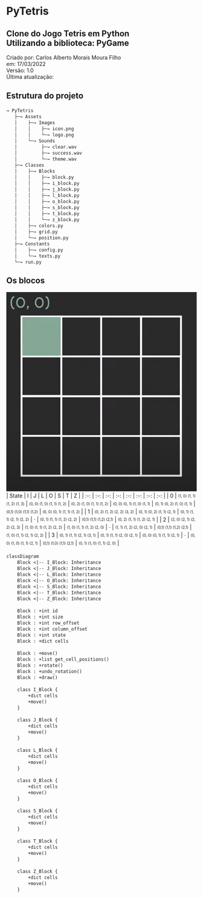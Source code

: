 # PyTetris
Clone do Jogo Tetris em Python<br />
Utilizando a biblioteca: PyGame
--
Criado por: Carlos Alberto Morais Moura Filho<br />
em: 17/03/2022<br />
Versão: 1.0<br />
Última atualização: 

## Estrutura do projeto
```shell
→ PyTetris
   ├─→ Assets
   │    ├─→ Images
   │    │    ├─→ icon.png
   │    │    └─→ logo.png
   │    └─→ Sounds
   │         ├─→ clear.wav
   │         ├─→ success.wav
   │         └─→ theme.wav
   ├─→ Classes
   │    ├─→ Blocks
   │    │    ├─→ block.py
   │    │    ├─→ i_block.py
   │    │    ├─→ j_block.py
   │    │    ├─→ l_block.py
   │    │    ├─→ o_block.py
   │    │    ├─→ s_block.py
   │    │    ├─→ t_block.py
   │    │    └─→ z_block.py
   │    ├─→ colors.py
   │    ├─→ grid.py
   │    └─→ position.py
   ├─→ Constants
   │    ├─→ config.py
   │    └─→ texts.py
   └─→ run.py
```

## Os blocos
![Blocks representation](Assets/images/README.md/blocks.png)
| State | I | J | L | O | S | T | Z |
| :-: | :-: | :-: | :-: | :-: | :-: | :-: | :-: |
| 0 | <sub><sup>(1, 0) (1, 1) (1, 2) (1, 3)</sub></sup> | <sub><sup>(0, 0) (1, 0) (1, 1) (1, 2)</sub></sup> | <sub><sup>(0, 2) (1, 0) (1, 1) (1, 2)</sub></sup> | <sub><sup>(0, 0) (0, 1) (1, 0) (1, 1)</sub></sup> | <sub><sup>(0, 1) (0, 2) (1, 0) (1, 1)</sub></sup> | <sub><sup>(0,1) (1,0) (1,1) (1,2)</sub></sup> | <sub><sup>(0, 0) (0, 1) (1, 1) (1, 2)</sub></sup> |
| 1 | <sub><sup>(0, 2) (1, 2) (2, 2) (3, 2)</sub></sup> | <sub><sup>(0, 1) (0, 2) (1, 1) (2, 1)</sub></sup> | <sub><sup>(0, 1) (1, 1) (2, 1) (2, 2)</sub></sup> | <sub><sup>-</sub></sup> | <sub><sup>(0, 1) (1, 1) (1, 2) (2, 2)</sub></sup> | <sub><sup>(0,1) (1,1) (1,2) (2,1)</sub></sup> | <sub><sup>(0, 2) (1, 1) (1, 2) (2, 1)</sub></sup> |
| 2 | <sub><sup>(2, 0) (2, 1) (2, 2) (2, 3)</sub></sup> | <sub><sup>(1, 0) (1, 1) (1, 2) (2, 2)</sub></sup> | <sub><sup>(1, 0) (1, 1) (1, 2) (2, 0)</sub></sup> | <sub><sup>-</sub></sup> | <sub><sup>(1, 1) (1, 2) (2, 0) (2, 1)</sub></sup> | <sub><sup>(0,1) (1,1) (1,2) (2,1)</sub></sup> | <sub><sup>(1, 0) (1, 1) (2, 1) (2, 2)</sub></sup> |
| 3 | <sub><sup>(0, 1) (1, 1) (2, 1) (3, 1)</sub></sup> | <sub><sup>(0, 1) (1, 1) (2, 0) (2, 1)</sub></sup> | <sub><sup>(0, 0) (0, 1) (1, 1) (2, 1)</sub></sup> | <sub><sup>-</sub></sup> | <sub><sup>(0, 0) (1, 0) (1, 1) (2, 1)</sub></sup> | <sub><sup>(0,1) (1,0) (1,1) (2,1)</sub></sup> | <sub><sup>(0, 1) (1, 0) (1, 1) (2, 0)</sub></sup> |


```mermaid
classDiagram
    Block <|-- I_Block: Inheritance
    Block <|-- J_Block: Inheritance
    Block <|-- L_Block: Inheritance
    Block <|-- O_Block: Inheritance
    Block <|-- S_Block: Inheritance
    Block <|-- T_Block: Inheritance
    Block <|-- Z_Block: Inheritance

    Block : +int id
    Block : +int size
    Block : +int row_offset
    Block : +int column_offset
    Block : +int state
    Block : +dict cells

    Block : +move()
    Block : +list get_cell_positions()
    Block : +rotate()
    Block : +undo_rotation()
    Block : +draw()

    class I_Block {
        +dict cells
        +move()
    }

    class J_Block {
        +dict cells
        +move()
    }

    class L_Block {
        +dict cells
        +move()
    }

    class O_Block {
        +dict cells
        +move()
    }

    class S_Block {
        +dict cells
        +move()
    }

    class T_Block {
        +dict cells
        +move()
    }

    class Z_Block {
        +dict cells
        +move()
    }
```